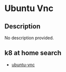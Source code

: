 # Ubuntu Vnc

## Description

No description provided.

## k8 at home search

- [ubuntu-vnc](https://nanne.dev/k8s-at-home-search/#/ubuntu-vnc)
